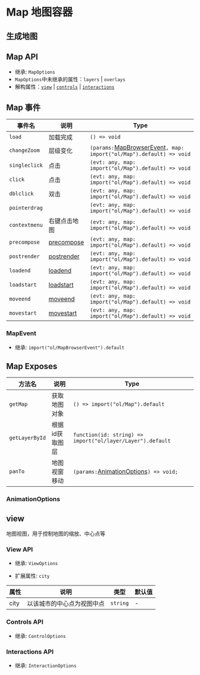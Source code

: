 # Map 地图容器

## 生成地图

<preview comp="map"></preview>

## Map API

* 继承: `MapOptions`
* `MapOptions`中未继承的属性：`layers` | `overlays`
* 解构属性：[`view`](#view-api) | [`controls`](#controls-api) | [`interactions`](#interactions-api)
  
<docs-iframe url="https://openlayers.org/en/latest/apidoc/module-ol_Map-Map.html#Map" title="MapOptions"></docs-iframe>

## Map 事件

| 事件名 | 说明  | Type |
| - | - | - |
| `load` | 加载完成  | `() => void` |
| `changeZoom` | 层级变化  | `(params:`[MapBrowserEvent](#mapevent)`, map: import("ol/Map").default) => void` |
| `singleclick` | 点击  | `(evt: any, map: import("ol/Map").default) => void` |
| `click` | 点击  | `(evt: any, map: import("ol/Map").default) => void` |
| `dblclick` | 双击  | `(evt: any, map: import("ol/Map").default) => void` |
| `pointerdrag` |   | `(evt: any, map: import("ol/Map").default) => void` |
| `contextmenu` | 右键点击地图 | `(evt: any, map: import("ol/Map").default) => void` |
| `precompose` | [precompose](https://openlayers.org/en/latest/apidoc/module-ol_render_Event-RenderEvent.html#event:precompose) | `(evt: any, map: import("ol/Map").default) => void` |
| `postrender` | [postrender](https://openlayers.org/en/latest/apidoc/module-ol_MapEvent-MapEvent.html#event:postrender) | `(evt: any, map: import("ol/Map").default) => void` |
| `loadend` | [loadend](https://openlayers.org/en/latest/apidoc/module-ol_MapEvent-MapEvent.html#event:loadend) | `(evt: any, map: import("ol/Map").default) => void` |
| `loadstart` | [loadstart](https://openlayers.org/en/latest/apidoc/module-ol_MapEvent-MapEvent.html#event:loadstart) | `(evt: any, map: import("ol/Map").default) => void` |
| `moveend` | [moveend](https://openlayers.org/en/latest/apidoc/module-ol_MapEvent-MapEvent.html#event:moveend) | `(evt: any, map: import("ol/Map").default) => void` |
| `movestart` | [movestart](https://openlayers.org/en/latest/apidoc/module-ol_MapEvent-MapEvent.html#event:movestart) | `(evt: any, map: import("ol/Map").default) => void` |

### MapEvent

* 继承: `import("ol/MapBrowserEvent").default`

<docs-iframe url="https://openlayers.org/en/latest/apidoc/module-ol_MapBrowserEvent-MapBrowserEvent.html" title="MapBrowserEvent"></docs-iframe>

## Map Exposes

| 方法名 | 说明  | Type |
| - | - | - |
| `getMap` | 获取地图对象  | `() => import("ol/Map").default` |
| `getLayerById` | 根据id获取图层  | `function(id: string) => import("ol/layer/Layer").default` |
| `panTo` | 地图视窗移动  | `(params:`[AnimationOptions](#animationoptions)`) => void;` |

### AnimationOptions

<docs-iframe url="https://openlayers.org/en/latest/apidoc/module-ol_View.html#~AnimationOptions" title="AnimationOptions"></docs-iframe>

## view

地图视图，用于控制地图的缩放、中心点等
<preview comp="view"></preview>

### View API

* 继承: `ViewOptions`

<docs-iframe url="https://openlayers.org/en/latest/apidoc/module-ol_View.html#~ViewOptions" title="ViewOptions"></docs-iframe>

* 扩展属性: `city`
  
| 属性 | 说明 | 类型 | 默认值 |
| - | - | - | - |
| city | 以该城市的中心点为视图中点 | `string` | - |

### Controls API

* 继承: `ControlOptions`

<docs-iframe url="https://openlayers.org/en/latest/apidoc/module-ol_control_defaults.html#.defaults" title="ol/control/defaults"></docs-iframe>

### Interactions API

* 继承: `InteractionOptions`

<docs-iframe url="https://openlayers.org/en/latest/apidoc/module-ol_interaction_defaults.html#.defaults" title="ol/interaction/defaults"></docs-iframe>
